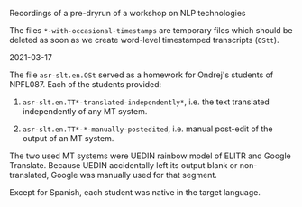 Recordings of a pre-dryrun of a workshop on NLP technologies

The files ``*-with-occasional-timestamps`` are temporary files which should be deleted as soon as we create word-level timestamped transcripts (``OStt``).

2021-03-17

The file ``asr-slt.en.OSt`` served as a homework for Ondrej's students of NPFL087. Each of the students provided:

1. ``asr-slt.en.TT*-translated-independently*``, i.e. the text translated independently of any MT system.

2. ``asr-slt.en.TT*-*-manually-postedited``, i.e. manual post-edit of the output of an MT system.

The two used MT systems were UEDIN rainbow model of ELITR and Google Translate. Because UEDIN accidentally left its output blank or non-translated, Google was manually used for that segment.

Except for Spanish, each student was native in the target language.
